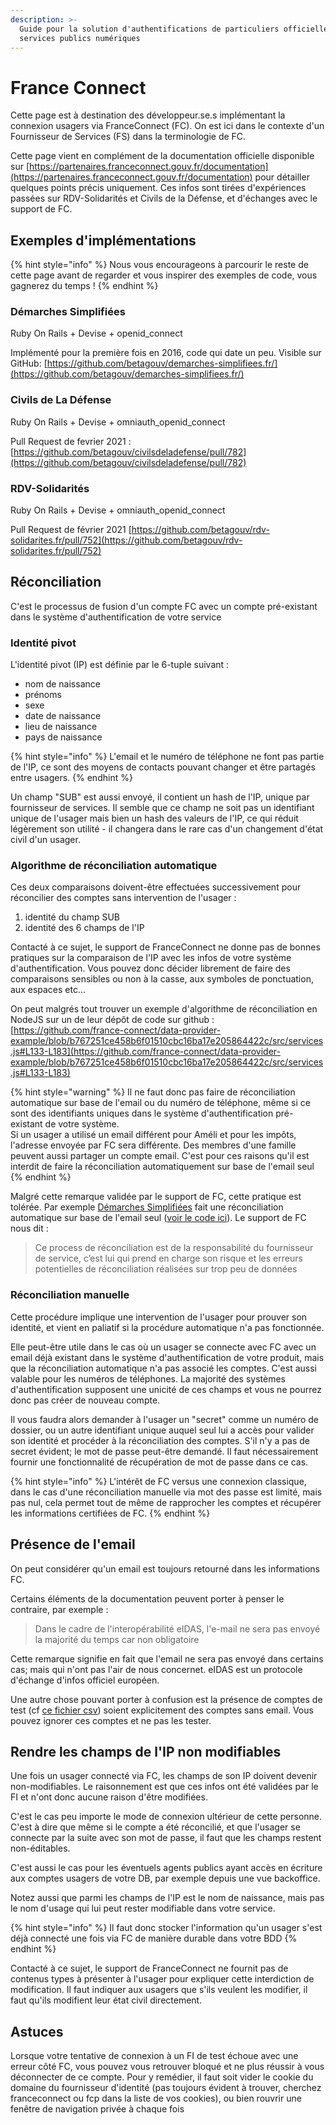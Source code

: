 ```yaml
---
description: >-
  Guide pour la solution d'authentifications de particuliers officielle des
  services publics numériques
---
```


# France Connect

Cette page est à destination des développeur.se.s implémentant la connexion usagers via FranceConnect (FC). On est ici dans le contexte d'un Fournisseur de Services (FS) dans la terminologie de FC.

Cette page vient en complément de la documentation officielle disponible sur [https://partenaires.franceconnect.gouv.fr/documentation](https://partenaires.franceconnect.gouv.fr/documentation) pour détailler quelques points précis uniquement. Ces infos sont tirées d'expériences passées sur RDV-Solidarités et Civils de la Défense, et d'échanges avec le support de FC.

## Exemples d'implémentations

{% hint style="info" %}
Nous vous encourageons à parcourir le reste de cette page avant de regarder et vous inspirer des exemples de code, vous gagnerez du temps !
{% endhint %}

### Démarches Simplifiées

Ruby On Rails + Devise + openid\_connect

Implémenté pour la première fois en 2016, code qui date un peu. Visible sur GitHub: [https://github.com/betagouv/demarches-simplifiees.fr/](https://github.com/betagouv/demarches-simplifiees.fr/)

### Civils de La Défense

Ruby On Rails + Devise + omniauth\_openid\_connect

Pull Request de fevrier 2021 : [https://github.com/betagouv/civilsdeladefense/pull/782](https://github.com/betagouv/civilsdeladefense/pull/782)

### RDV-Solidarités

Ruby On Rails + Devise + omniauth\_openid\_connect

Pull Request de février 2021 [https://github.com/betagouv/rdv-solidarites.fr/pull/752](https://github.com/betagouv/rdv-solidarites.fr/pull/752)

## Réconciliation

C'est le processus de fusion d'un compte FC avec un compte pré-existant dans le système d'authentification de votre service

### Identité pivot

L'identité pivot (IP) est définie par le 6-tuple suivant :

* nom de naissance
* prénoms
* sexe
* date de naissance
* lieu de naissance
* pays de naissance

{% hint style="info" %}
L'email et le numéro de téléphone ne font pas partie de l'IP, ce sont des moyens de contacts pouvant changer et être partagés entre usagers.
{% endhint %}

Un champ "SUB" est aussi envoyé, il contient un hash de l'IP, unique par fournisseur de services. Il semble que ce champ ne soit pas un identifiant unique de l'usager mais bien un hash des valeurs de l'IP, ce qui réduit légèrement son utilité - il changera dans le rare cas d'un changement d'état civil d'un usager.

### Algorithme de réconciliation automatique

Ces deux comparaisons doivent-être effectuées successivement pour réconcilier des comptes sans intervention de l'usager :

1. identité du champ SUB
2. identité des 6 champs de l'IP

Contacté à ce sujet, le support de FranceConnect ne donne pas de bonnes pratiques sur la comparaison de l'IP avec les infos de votre système d'authentification. Vous pouvez donc décider librement de faire des comparaisons sensibles ou non à la casse, aux symboles de ponctuation, aux espaces etc...

On peut malgrés tout trouver un exemple d'algorithme de réconciliation en NodeJS sur un de leur dépôt de code sur github : [https://github.com/france-connect/data-provider-example/blob/b767251ce458b6f01510cbc16ba17e205864422c/src/services.js#L133-L183](https://github.com/france-connect/data-provider-example/blob/b767251ce458b6f01510cbc16ba17e205864422c/src/services.js#L133-L183)

{% hint style="warning" %}
Il ne faut donc pas faire de réconciliation automatique sur base de l'email ou du numéro de téléphone, même si ce sont des identifiants uniques dans le système d'authentification pré-existant de votre système.\
Si un usager a utilisé un email différent pour Améli et pour les impôts, l'adresse envoyée par FC sera différente. Des membres d'une famille peuvent aussi partager un compte email. C'est pour ces raisons qu'il est interdit de faire la réconciliation automatiquement sur base de l'email seul
{% endhint %}

Malgré cette remarque validée par le support de FC, cette pratique est tolérée. Par exemple [Démarches Simplifiées](https://www.demarches-simplifiees.fr) fait une réconciliation automatique sur base de l'email seul ([voir le code ici](https://github.com/betagouv/demarches-simplifiees.fr/blob/dev/app/controllers/france\_connect/particulier\_controller.rb#L20)). Le support de FC nous dit :

> Ce process de réconciliation est de la responsabilité du fournisseur de service, c’est lui qui prend en charge son risque et les erreurs potentielles de réconciliation réalisées sur trop peu de données

### Réconciliation manuelle

Cette procédure implique une intervention de l'usager pour prouver son identité, et vient en paliatif si la procédure automatique n'a pas fonctionnée.

Elle peut-être utile dans le cas où un usager se connecte avec FC avec un email déjà existant dans le système d'authentification de votre produit, mais que la réconciliation automatique n'a pas associé les comptes. C'est aussi valable pour les numéros de téléphones. La majorité des systèmes d'authentification supposent une unicité de ces champs et vous ne pourrez donc pas créer de nouveau compte.

Il vous faudra alors demander à l'usager un "secret" comme un numéro de dossier, ou un autre identifiant unique auquel seul lui a accès pour valider son identité et procéder à la réconciliation des comptes. S'il n'y a pas de secret évident; le mot de passe peut-être demandé. Il faut nécessairement fournir une fonctionnalité de récupération de mot de passe dans ce cas.

{% hint style="info" %}
L'intérêt de FC versus une connexion classique, dans le cas d'une réconciliation manuelle via mot des passe est limité, mais pas nul, cela permet tout de même de rapprocher les comptes et récupérer les informations certifiées de FC.
{% endhint %}

## Présence de l'email

On peut considérer qu'un email est toujours retourné dans les informations FC.

Certains éléments de la documentation peuvent porter à penser le contraire, par exemple :

> Dans le cadre de l'interopérabilité eIDAS, l'e-mail ne sera pas envoyé la majorité du temps car non obligatoire

Cette remarque signifie en fait que l'email ne sera pas envoyé dans certains cas; mais qui n'ont pas l'air de nous concernet. eIDAS est un protocole d'échange d'infos officiel européen.

Une autre chose pouvant porter à confusion est la présence de comptes de test (cf [ce fichier csv](https://github.com/france-connect/identity-provider-example/blob/master/database.csv)) soient explicitement des comptes sans email. Vous pouvez ignorer ces comptes et ne pas les tester.

## Rendre les champs de l'IP non modifiables

Une fois un usager connecté via FC, les champs de son IP doivent devenir non-modifiables. Le raisonnement est que ces infos ont été validées par le FI et n'ont donc aucune raison d'être modifiées.

C'est le cas peu importe le mode de connexion ultérieur de cette personne. C'est à dire que même si le compte a été réconcilié, et que l'usager se connecte par la suite avec son mot de passe, il faut que les champs restent non-éditables.

C'est aussi le cas pour les éventuels agents publics ayant accès en écriture aux comptes usagers de votre DB, par exemple depuis une vue backoffice.

Notez aussi que parmi les champs de l'IP est le nom de naissance, mais pas le nom d'usage qui lui peut rester modifiable dans votre service.

{% hint style="info" %}
Il faut donc stocker l'information qu'un usager s'est déjà connecté une fois via FC de manière durable dans votre BDD
{% endhint %}

Contacté à ce sujet, le support de FranceConnect ne fournit pas de contenus types à présenter à l'usager pour expliquer cette interdiction de modification. Il faut indiquer aux usagers que s'ils veulent les modifier, il faut qu'ils modifient leur état civil directement.

## Astuces

Lorsque votre tentative de connexion à un FI de test échoue avec une erreur côté FC, vous pouvez vous retrouver bloqué et ne plus réussir à vous déconnecter de ce compte. Pour y remédier, il faut soit vider le cookie du domaine du fournisseur d'identité (pas toujours évident à trouver, cherchez franceconnect ou fcp dans la liste de vos cookies), ou bien rouvrir une fenêtre de navigation privée à chaque fois
